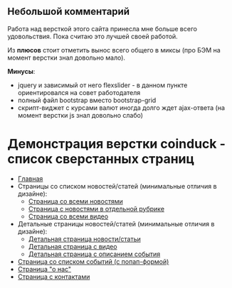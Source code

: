 ## Небольшой комментарий

Работа над версткой этого сайта принесла мне больше всего удовольствия. Пока считаю это лучшей своей работой.

Из **плюсов** стоит отметить вынос всего общего в миксы (про БЭМ на момент верстки знал довольно мало).

**Минусы**:
- jquery и зависимый от него flexslider - в данном пункте ориентировался на совет работодателя
- полный файл bootstrap вместо bootstrap-grid
- скрипт-виджет с курсами валют иногда долго ждет ajax-ответа (на момент верстки js знал довольно слабо)

# Демонстрация верстки coinduck - список сверстанных страниц
- [Главная](home.html)
- Страницы со списком новостей/статей (минимальные отличия в дизайне):
    - [Страница со всеми новостями](feed.html)
    - [Страница с новостями в отдельной рубрике](feed_category.html)
    - [Страница со всеми видео](video.html)
- Детальные страницы новостей/статей (минимальные отличия в дизайне):
    - [Детальная страница новости/статьи](article_page.html)
    - [Детальная страница с видео](video_page.html)
    - [Детальная страница с описанием события](event_page.html)
- [Страница со списком событий (с попап-формой)](calendar.html)
- [Страница "о нас"](about.html)
- [Страница с контактами](contacts.html)
